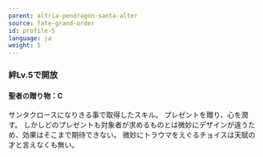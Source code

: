 ```yaml
---
parent: altria-pendragon-santa-alter
source: fate-grand-order
id: profile-5
language: ja
weight: 5
---
```


### 絆Lv.5で開放

#### 聖者の贈り物：C

サンタクロースになりきる事で取得したスキル。
プレゼントを贈り、心を潤す。
しかしどのプレゼントも対象者が求めるものとは微妙にデザインが違うため、効果はそこまで期待できない。
微妙にトラウマをえぐるチョイスは天賦の才と言えなくも無い。
